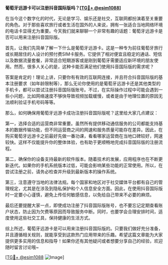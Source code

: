 **葡萄牙远游卡可以注册抖音国际版吗？[[TG💪+ @esim1088](https://t.me/s/esim1088)]**

在当今这个数字化的时代，无论是学习、娱乐还是社交，互联网都扮演着至关重要的角色。对于那些喜欢旅行或者生活在国外的人来说，拥有一张适合当地网络环境的电话卡显得尤为重要。今天我们就来聊聊一个非常有趣的话题：葡萄牙远游卡是否可以用来注册抖音国际版。

首先，让我们先简单了解一下什么是葡萄牙远游卡。这是一种专为前往葡萄牙旅行或长期居住的人设计的预付费SIM卡服务。它提供了相对便宜且稳定的通话、短信以及数据流量套餐，非常适合短期游客或是刚到葡萄牙需要适应新环境的朋友使用。然而，很多人关心的是，这种卡能否满足他们使用抖音国际版的需求呢？

答案是肯定的！理论上讲，只要你有有效的互联网连接，并且符合抖音国际版的基本注册要求（如年龄限制等），那么无论你使用的是葡萄牙远游卡还是其他类型的手机卡，都可以尝试注册抖音国际版账号。不过，在实际操作过程中可能会遇到一些小问题，比如网络速度不够快导致视频加载缓慢，或者是由于地理位置的原因无法顺利验证手机号码等等。

那么，如何确保用葡萄牙远游卡成功注册抖音国际版呢？这里给大家几点建议：

第一，选择合适的运营商非常重要。虽然所有提供移动通信服务的公司都能支持基本的数据传输功能，但不同运营商之间的网速和服务质量可能存在差异。因此，在购买葡萄牙远游卡之前最好先做一番功课，看看哪家运营商在当地口碑较好，网速较快。这样不仅能提升你的整体体验，也有助于更顺畅地完成抖音国际版的注册流程。

第二，确保你的设备支持最新的软件版本。随着技术的发展，应用程序也在不断更新迭代。如果你的手机系统版本过低，可能会影响某些功能的正常使用。所以，在尝试注册之前，请务必检查并升级到最新版本的操作系统。

第三，注意遵守当地的法律法规。每个国家和地区对于社交媒体平台都有自己的管理规定，尤其是在涉及到隐私保护和个人信息安全方面。因此，在使用抖音国际版时一定要小心谨慎，避免上传任何敏感信息，以免给自己带来不必要的麻烦。

最后还要提醒大家一点，即使成功注册了抖音国际版账号，也不要忘记定期查看账户状态，防止因为欠费等原因而导致服务中断。同时，也要学会合理安排时间，适度使用这些社交工具，保持健康的生活方式。

综上所述，葡萄牙远游卡是可以用来注册抖音国际版的。只要我们做好充分准备，并且遵循相关规则，就能享受到这款热门应用带来的乐趣。希望这篇文章能为大家提供更多实用的信息和指导！如果你还有其他疑问或者想要分享自己的经验，欢迎随时留言讨论哦~

[[TG💪+ @esim1088](https://t.me/s/esim1088) ![Image](https://i.postimg.cc/4NQfJmqS/Snipaste-2025-05-13-00-14-12.png)]